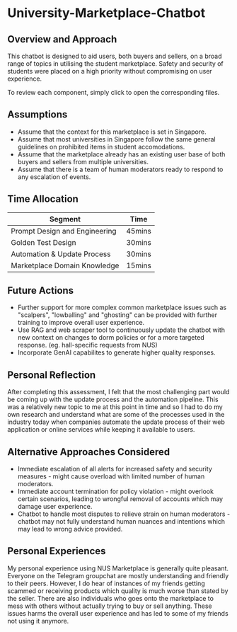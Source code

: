 # University-Marketplace-Chatbot

## Overview and Approach
This chatbot is designed to aid users, both buyers and sellers, on a broad range of topics in utilising the student marketplace. Safety and security of students were placed on a high priority without compromising on user experience.

To review each component, simply click to open the corresponding files.

## Assumptions
- Assume that the context for this marketplace is set in Singapore.
- Assume that most universities in Singapore follow the same general guidelines on prohibited items in student accomodations.
- Assume that the marketplace already has an existing user base of both buyers and sellers from multiple universities.
- Assume that there is a team of human moderators ready to respond to any escalation of events.

## Time Allocation
| Segment | Time |
| -------- | ------- |
|  Prompt Design and Engineering | 45mins  |
| Golden Test Design | 30mins  |
|  Automation & Update Process | 30mins |
| Marketplace Domain Knowledge | 15mins |

## Future Actions
- Further support for more complex common marketplace issues such as "scalpers", "lowballing" and "ghosting" can be provided with further training to improve overall user experience.
- Use RAG and web scraper tool to continuously update the chatbot with new context on changes to dorm policies or for a more targeted response. (eg. hall-specific requests from NUS)
- Incorporate GenAI capabilites to generate higher quality responses.

## Personal Reflection
After completing this assessment, I felt that the most challenging part would be coming up with the update process and the automation pipeline. This was a relatively new topic to me at this point in time and so I had to do my own research and understand what are some of the processes used in the industry today when companies automate the update process of their web application or online services while keeping it available to users.

## Alternative Approaches Considered
- Immediate escalation of all alerts for increased safety and security measures - might cause overload with limited number of human moderators.
- Immediate account termination for policy violation - might overlook certain scenarios, leading to wrongful removal of accounts which may damage user experience.
- Chatbot to handle most disputes to relieve strain on human moderators - chatbot may not fully understand human nuances and intentions which may lead to wrong advice provided.

## Personal Experiences
My personal experience using NUS Marketplace is generally quite pleasant. Everyone on the Telegram groupchat are mostly understanding and friendly to their peers. However, I do hear of instances of my friends getting scammed or receiving products which quality is much worse than stated by the seller. There are also individuals who goes onto the marketplace to mess with others without actually trying to buy or sell anything. These issues harms the overall user experience and has led to some of my friends not using it anymore.
